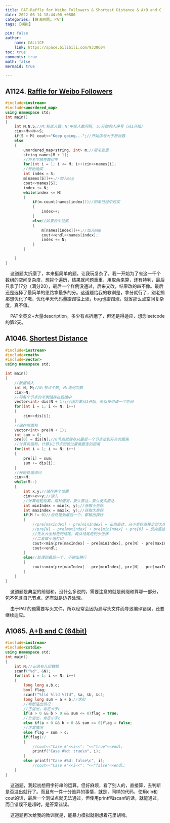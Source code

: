 ```yaml
---
title: PAT-Raffle for Weibo Followers & Shortest Distance & A+B and C (64bit)
date: 2022-06-14 18:44:00 +0800
categories: [算法刷题, PAT]
tags: [模拟]

pin: false
author: 
    name: CALL1CE
    link: https://space.bilibili.com/9330604
toc: true
comments: true
math: false
mermaid: true

---
```


## A1124. [Raffle for Weibo Followers](https://pintia.cn/problem-sets/994805342720868352/problems/994805350803292160)

```cpp
#include<iostream>
#include<unordered_map>
using namespace std;
int main()
{
    int M,N,S;//M:粉丝人数，N:中奖人数间隔, S:开始的人序号（从1开始）
    cin>>M>>N>>S;
    if(S > M) cout<<"Keep going...";//开始序号大于粉丝数
    else
    {
        unordered_map<string, int> m;//用来查重
        string names[M + 1];
        //将名字放在数组中
        for(int i = 1; i <= M; i++)cin>>names[i];
        //开始抽奖
        int index = S;
        m[names[S]]++;//加入map
        cout<<names[S];
        index += N;
        while(index <= M)
        {
            if(m.count(names[index]))//如果已经中过奖
            {
                index++;
            }
            else//如果没中过奖
            {
                m[names[index]]++;//加入map
                cout<<endl<<names[index];
                index += N;
            }
        }

    }
}
```

    这道题太折磨了，本来挺简单的题，让我玩复杂了。我一开始为了省这一千个数组的空间复杂度，想挨个遍历，结果就问题重重，用取余来算，还有特判，最后只拿了17分（满分20），最后一个样例没通过，后来又改，结果改的四不像。最后还是选择了最简单的思路拿最多的分。这道题给我的教训是，拿分就行了，别老搁那想优化了嗷，优化半天代码量蹭蹭往上涨，bug也蹭蹭涨，就省那么点空间复杂度，真不值。

    PAT全英文+大量description，多少有点折磨了，但还是得适应，想念leetcode的第2天。

## A1046. [Shortest Distance](https://pintia.cn/problem-sets/994805342720868352/problems/994805435700199424)

```cpp
#include<iostream>
#include<cmath>
#include<vector>
using namespace std;

int main()
{
    //数据读入
    int N, M;//N:节点个数, M:询问次数
    cin>>N;
    //将每个节点的举例储存在数组中
    vector<int> dis(N + 1);//因为要从1开始，所以多申请一个空间
    for(int i = 1; i <= N; i++)
    {
        cin>>dis[i];
    }
    //储存前缀和
    vector<int> pre(N + 1);
    int sum = 0;
    pre[0] = dis[N];//0节点就储存从最后一个节点走到开头的距离
    //计算前缀和，计算从1节点到该位置需要走的距离
    for(int i = 1; i <= N; i++)
    {
        pre[i] = sum;
        sum += dis[i];
    }
    //开始处理询问
    cin>>M;
    while(M--)
    {
        int x,y;//储存两个位置
        cin>>x>>y;//读入
        //计算最短距离，两种情况，要么直达，要么反向直达
        int minIndex = min(x, y);//获取小坐标
        int maxIndex = max(x, y);//获取大坐标
        if(M != 0)//没处理到最后一个，都输出换行
        {
            //pre[maxIndex] - pre[minIndex] = 正向直达，从小坐标直接走到大坐标
            //pre[N] - pre[maxIndex] + pre[minIndex] + pre[0] = 反向直达
            //先从大坐标走到结尾，再从结尾走到小坐标
            //二者取小值打印
            cout<<min(pre[maxIndex] - pre[minIndex], pre[N] - pre[maxIndex] + pre[minIndex] + pre[0]);
            cout<<endl;
        }
        else//处理到最后一个, 不输出换行
        {
            cout<<min(pre[maxIndex] - pre[minIndex], pre[N] - pre[maxIndex] + pre[minIndex] + pre[0]);
        }
    }
}
```

    这道题是典型的前缀和，没什么多说的，需要注意的就是前缀和算哪一部分，包不包含自己节点，还有就是边界处理。

    由于PAT的题需要写头文件，所以经常会因为漏写头文件而导致编译错误，还要继续适应。

## A1065. [A+B and C (64bit)](https://pintia.cn/problem-sets/994805342720868352/problems/994805406352654336)

```cpp
#include<iostream>
#include<cstdio>
using namespace std;
int main()
{
    int N;//记录有几组数据
    scanf("%d", &N);
    for(int i = 1; i <= N; i++)
    {
        long long a,b,c;
        bool flag;
        scanf("%lld %lld %lld", &a, &b, &c);
        long long sum = a + b;//求和
        //判断溢出情况：
        //正溢出，肯定大于c
        if(a > 0 && b > 0 && sum <= 0)flag = true;
        //负溢出，肯定小于c
        else if(a < 0 && b < 0 && sum >= 0)flag = false;
        //正常情况
        else flag = sum > c;
        if(flag)//
        {
            //cout<<"Case #"<<i<<": "<<"true"<<endl;
            printf("Case #%d: true\n", i);
        }
        else printf("Case #%d: false\n", i);
            //cout<<"Case #"<<i<<": "<<"false"<<endl;
    }
}
```

    这道题，我起初想用字符串的运算，但好麻烦，看了别人的，直接算，去判断是否溢出就行了。而且有一件十分诡异的事情，就是，同样的代码，使用cin和cout的话，最后一个测试点就无法通过，但使用printf和scanf的话，就能通过，而且错误不是超时，是答案错误。

    这道题再次给我的教训就是，能暴力模拟就别想着花里胡哨。
